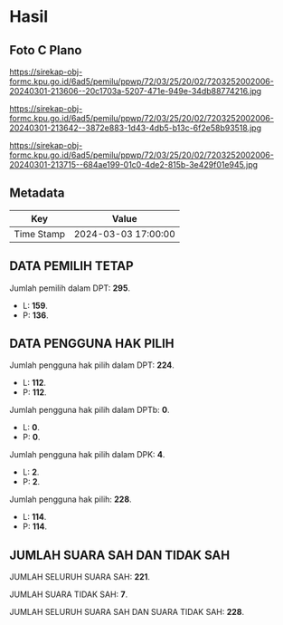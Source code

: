 # Hasil

## Foto C Plano

https://sirekap-obj-formc.kpu.go.id/6ad5/pemilu/ppwp/72/03/25/20/02/7203252002006-20240301-213606--20c1703a-5207-471e-949e-34db88774216.jpg

https://sirekap-obj-formc.kpu.go.id/6ad5/pemilu/ppwp/72/03/25/20/02/7203252002006-20240301-213642--3872e883-1d43-4db5-b13c-6f2e58b93518.jpg

https://sirekap-obj-formc.kpu.go.id/6ad5/pemilu/ppwp/72/03/25/20/02/7203252002006-20240301-213715--684ae199-01c0-4de2-815b-3e429f01e945.jpg


## Metadata

| Key        | Value               |
| ---------- | ------------------- |
| Time Stamp | 2024-03-03 17:00:00 |


## DATA PEMILIH TETAP

Jumlah pemilih dalam DPT: **295**.
 * L: **159**.
 * P: **136**.

## DATA PENGGUNA HAK PILIH

Jumlah pengguna hak pilih dalam DPT: **224**.
 * L: **112**.
 * P: **112**.

Jumlah pengguna hak pilih dalam DPTb: **0**.
 * L: **0**.
 * P: **0**.

Jumlah pengguna hak pilih dalam DPK: **4**.
 * L: **2**.
 * P: **2**.

Jumlah pengguna hak pilih: **228**.
 * L: **114**.
 * P: **114**.

## JUMLAH SUARA SAH DAN TIDAK SAH

JUMLAH SELURUH SUARA SAH: **221**.

JUMLAH SUARA TIDAK SAH: **7**.

JUMLAH SELURUH SUARA SAH DAN SUARA TIDAK SAH: **228**.


